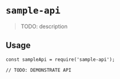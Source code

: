 # `sample-api`

> TODO: description

## Usage

```
const sampleApi = require('sample-api');

// TODO: DEMONSTRATE API
```
